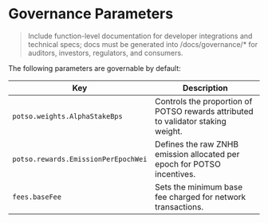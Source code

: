 # Governance Parameters

> Include function-level documentation for developer integrations and technical specs; docs must be generated into /docs/governance/* for auditors, investors, regulators, and consumers.

The following parameters are governable by default:

| Key | Description |
| --- | --- |
| `potso.weights.AlphaStakeBps` | Controls the proportion of POTSO rewards attributed to validator staking weight. |
| `potso.rewards.EmissionPerEpochWei` | Defines the raw ZNHB emission allocated per epoch for POTSO incentives. |
| `fees.baseFee` | Sets the minimum base fee charged for network transactions. |
